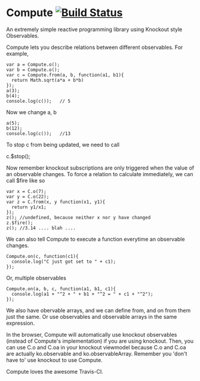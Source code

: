 # Compute [![Build Status](https://travis-ci.org/akshat1/compute.svg?branch=master)](https://travis-ci.org/akshat1/compute)
An extremely simple reactive programming library using Knockout style Observables.

Compute lets you describe relations between different observables. For example,

    var a = Compute.o();
    var b = Compute.o();
    var c = Compute.from(a, b, function(a1, b1){
      return Math.sqrt(a*a + b*b)
    });
    a(3);
    b(4);
    console.log(c());   // 5

Now we change a, b

    a(5);
    b(12);
    console.log(c());   //13


To stop c from being updated, we need to call

   c.$stop();


Now remember knockout subscriptions are only triggered when the value of an observable changes. To force a relation to calculate immediately, we can call $fire like so

    var x = C.o(7);
    var y = C.o(22);
    var z = C.from(x, y function(x1, y1){
      return y1/x1;
    });
    z(); //undefined, because neither x nor y have changed
    z.$fire();
    z(); //3.14 .... blah ....

We can also tell Compute to execute a function everytime an observable changes.

    Compute.on(c, function(c1){
      console.log("C just got set to " + c1);
    });

Or, multiple observables

    Compute.on(a, b, c, function(a1, b1, c1){
      console.log(a1 + "^2 + " + b1 + "^2 = " + c1 + "^2");
    });

We also have obervable arrays, and we can define from, and on from them just the same. Or use observables and observable arrays in the same expression.

In the browser, Compute will automatically use knockout observables (instead of Compute's implementation) if you are using knockout. Then, you can use C.o and C.oa in your knockout viewmodel because C.o and C.oa are actually ko.observable and ko.observableArray.
Remember you 'don't have to' use knockout to use Compute.

Compute loves the awesome Travis-CI.